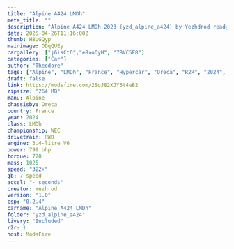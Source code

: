 ```yaml
--- 
title: "Alpine A424 LMDh"
meta_title: ""
description: "Alpine A424 LMDh 2023 (yzd_alpine_a424) by Yezhdrod ready to race!"
date: 2025-04-26T11:16:00Z
thumb: H8UGQyp
mainimage: ODqQUEy
cargallery: ["j6isCt6","e8xoOyH", "7BVC5E8"]
categories: ["Car"]
author: "Theodore"
tags: ["Alpine", "LMDh", "France", "Hypercar", "Oreca", "R2R", "2024", "Yezhrod", "WEC", "Le Mans Prototype"]
draft: false
link: https://modsfire.com/2SoJ82XJY5t4eB2
zipsize: "264 MB"
manu: Alpine
chassisby: Oreca
country: France
year: 2024
class: LMDh
championship: WEC
drivetrain: RWD
engine: 3.4-litre V6
power: 799 bhp
torque: 720
mass: 1025
speed: "322+"
gb: 7-speed
accel: "- seconds"
creator: Yezhrod
version: "1.0"
csp: "0.2.4"
carname: "Alpine A424 LMDh"
folder: "yzd_alpine_a424"
livery: "Included"
r2r: 1
host: ModsFire
---
```

